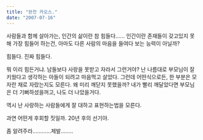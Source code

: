 ```yaml
---
title: "완전 카오스."
date: "2007-07-16"
---
```


사람들과 함께 살아가는, 인간의 삶이란 참 힘들다...... 인간이란 존재들이 갖고있지 못해 가장 힘들어 하는건, 아마도 다른 사람의 마음을 들여다 보는 능력이 아닐까?

힘들다. 진짜 힘들다.

뭐 이리 힘든거냐. 남들보다 사랑을 못받고 자라서 그런거야? 난 나름대로 부모님이 잘키웠다고 생각하는 아들이 되려고 마음먹고 살았다. 그런데 어떤식으로든, 한 부분은 모자란 채로 자랐는지도 모른다. 왜 미리 깨닫지 못했을까? 내가 빨리 깨달았다면 부모님은 더 기뻐하셨을꺼고, 나도 더 나았을거다.

역시 난 사랑하는 사람들에게 잘 대하고 표현하는법을 모른다.

과연 어떤게 후회할 짓일까. 20년 후의 선기야.

좀 알려주라............제발........

